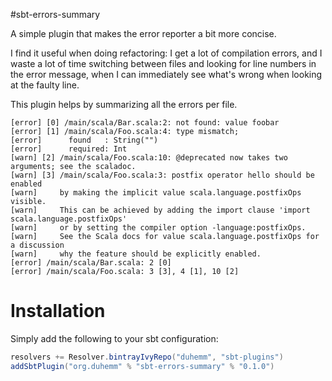 #sbt-errors-summary

A simple plugin that makes the error reporter a bit more concise.

I find it useful when doing refactoring: I get a lot of compilation errors, and I waste a lot of
time switching between files and looking for line numbers in the error message, when I can
immediately see what's wrong when looking at the faulty line.

This plugin helps by summarizing all the errors per file.

```
[error] [0] /main/scala/Bar.scala:2: not found: value foobar
[error] [1] /main/scala/Foo.scala:4: type mismatch;
[error]      found   : String("")
[error]      required: Int
[warn] [2] /main/scala/Foo.scala:10: @deprecated now takes two arguments; see the scaladoc.
[warn] [3] /main/scala/Foo.scala:3: postfix operator hello should be enabled
[warn]     by making the implicit value scala.language.postfixOps visible.
[warn]     This can be achieved by adding the import clause 'import scala.language.postfixOps'
[warn]     or by setting the compiler option -language:postfixOps.
[warn]     See the Scala docs for value scala.language.postfixOps for a discussion
[warn]     why the feature should be explicitly enabled.
[error] /main/scala/Bar.scala: 2 [0]
[error] /main/scala/Foo.scala: 3 [3], 4 [1], 10 [2]
```

# Installation

Simply add the following to your sbt configuration:

```scala
resolvers += Resolver.bintrayIvyRepo("duhemm", "sbt-plugins")
addSbtPlugin("org.duhemm" % "sbt-errors-summary" % "0.1.0")
```

